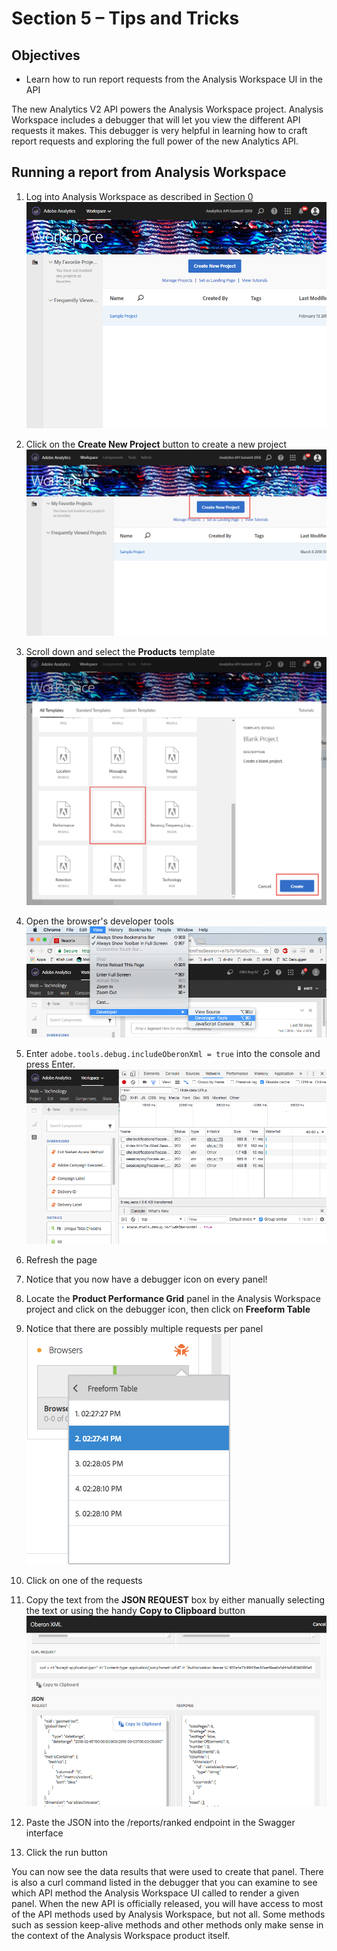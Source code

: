 Section 5 – Tips and Tricks
====

Objectives
----
*    Learn how to run report requests from the Analysis Workspace UI in the API

The new Analytics V2 API powers the Analysis Workspace project. Analysis Workspace includes a debugger that will let you view the different API requests it makes. This debugger is very helpful in learning how to craft report requests and exploring the full power of the new Analytics API.

Running a report from Analysis Workspace
-----
1. Log into Analysis Workspace as described in [Section 0](../s0_getting_started)
![s1_landing_page](../../images/s1_landing_page.png?raw=true)

2. Click on the **Create New Project** button to create a new project
![s1_create_new_project](../../images/s1_create_new_project.png?raw=true)

3. Scroll down and select the **Products** template
![s1_retail_template](../../images/s1_retail_template.png?raw=true)

4. Open the browser's developer tools 
![s1_open_dev_tools](../../images/s1_open_dev_tools.png?raw=true)

5. Enter `adobe.tools.debug.includeOberonXml = true` into the console and press Enter.
![s1_debug_text](../../images/s1_debug_text.png?raw=true)

6. Refresh the page

7. Notice that you now have a debugger icon on every panel!

8. Locate the **Product Performance Grid** panel in the Analysis Workspace project and click on the debugger icon, then click on **Freeform Table**

9. Notice that there are possibly multiple requests per panel
![s1_debug_link](../../images/s1_debug_link.png?raw=true)

10. Click on one of the requests

11. Copy the text from the **JSON REQUEST** box by either manually selecting the text or using the handy **Copy to Clipboard** button
![s1_copy_json](../../images/s1_copy_json.png?raw=true)

12. Paste the JSON into the /reports/ranked endpoint in the Swagger interface

13. Click the run button 

You can now see the data results that were used to create that panel. There is also a curl command listed in the debugger that you can examine to see which API method the Analysis Workspace UI called to render a given panel. When the new API is officially released, you will have access to most of the API methods used by Analysis Workspace, but not all. Some methods such as session keep-alive methods and other methods only make sense in the context of the Analysis Workspace product itself.


